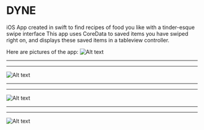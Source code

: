 # DYNE

iOS App created in swift to find recipes of food you like with a tinder-esque swipe interface
This app uses CoreData to saved items you have swiped right on, and displays these saved items in a tableview controller.

Here are pictures of the app:
![Alt text](IMG_1078.jpg "Title")
******
******
![Alt text](IMG_1079.jpg "Title")
******
******
![Alt text](IMG_1080.jpg "Title")
******
******
![Alt text](IMG_1081.jpg "Title")
